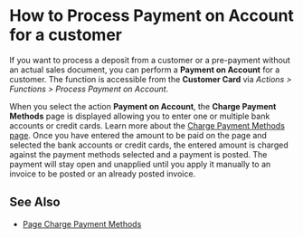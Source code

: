 # How to Process Payment on Account for a customer

If you want to process a deposit from a customer or a pre-payment without an actual sales document, you can perform a **Payment on Account** for a customer. The function is accessible from the **Customer Card** via *Actions > Functions > Process Payment on Account*.

When you select the action **Payment on Account**, the **Charge Payment Methods** page is displayed allowing you to enter one or multiple bank accounts or credit cards. Learn more about the [Charge Payment Methods page](page-authorize-credit-card.md). Once you have entered the amount to be paid on the page and selected the bank accounts or credit cards, the entered amount is charged against the payment methods selected and a payment is posted. The payment will stay open and unapplied until you apply it manually to an invoice to be posted or an already posted invoice.

## See Also

- [Page Charge Payment Methods](page-authorize-credit-card.md)
